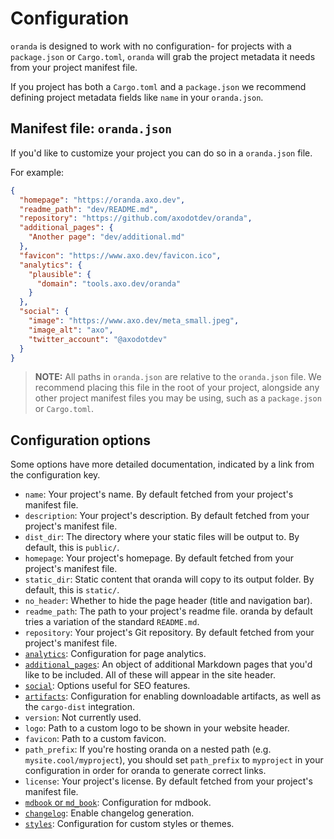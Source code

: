 # Configuration

`oranda` is designed to work with no configuration- for projects with a
`package.json` or `Cargo.toml`, `oranda` will grab the project metadata it needs
from your project manifest file.

If you project has both a `Cargo.toml` and a `package.json` we recommend defining
project metadata fields like `name` in your `oranda.json`.

## Manifest file: `oranda.json`

If you'd like to customize your project you can do so in a `oranda.json` file.

For example:

```json
{
  "homepage": "https://oranda.axo.dev",
  "readme_path": "dev/README.md",
  "repository": "https://github.com/axodotdev/oranda",
  "additional_pages": {
    "Another page": "dev/additional.md"
  },
  "favicon": "https://www.axo.dev/favicon.ico",
  "analytics": {
    "plausible": {
      "domain": "tools.axo.dev/oranda"
    }
  },
  "social": {
    "image": "https://www.axo.dev/meta_small.jpeg",
    "image_alt": "axo",
    "twitter_account": "@axodotdev"
  }
}
```

> **NOTE:** All paths in `oranda.json` are relative to the `oranda.json` file. We
  recommend placing this file in the root of your project, alongside any other
  project manifest files you may be using, such as a `package.json` or `Cargo.toml`.

## Configuration options

Some options have more detailed documentation, indicated by a link from the configuration key.

- `name`: Your project's name. By default fetched from your project's manifest file.
- `description`: Your project's description. By default fetched from your project's manifest file.
- `dist_dir`: The directory where your static files will be output to. By default, this is `public/`.
- `homepage`: Your project's homepage. By default fetched from your project's manifest file.
- `static_dir`: Static content that oranda will copy to its output folder. By default, this is `static/`.
- `no_header`: Whether to hide the page header (title and navigation bar).
- `readme_path`: The path to your project's readme file. oranda by default tries a variation of the standard `README.md`.
- `repository`: Your project's Git repository. By default fetched from your project's manifest file.
- [`analytics`](./configuration/analytics.md): Configuration for page analytics.
- [`additional_pages`](./configuration/additional-pages.md): An object of additional Markdown pages that you'd like to be included. All of these will appear in the site
  header.
- [`social`](./configuration/social.md): Options useful for SEO features.
- [`artifacts`](./configuration/artifacts.md): Configuration for enabling downloadable artifacts, as well as the `cargo-dist`
  integration.
- `version`: Not currently used.
- `logo`: Path to a custom logo to be shown in your website header.
- `favicon`: Path to a custom favicon.
- `path_prefix`: If you're hosting oranda on a nested path (e.g. `mysite.cool/myproject`), you should set `path_prefix` to
  `myproject` in your configuration in order for oranda to generate correct links.
- `license`: Your project's license. By default fetched from your project's manifest file.
- [`mdbook` or `md_book`](./configuration/mdbook.md): Configuration for mdbook.
- [`changelog`](./configuration/changelog.md): Enable changelog generation.
- [`styles`](./configuration/theme.md): Configuration for custom styles or themes.

